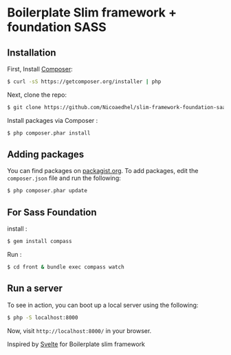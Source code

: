 # Boilerplate Slim framework + foundation SASS

## Installation

First, Install [Composer](https://getcomposer.org):

```bash
$ curl -sS https://getcomposer.org/installer | php
```
Next, clone the repo:

```bash
$ git clone https://github.com/Nicoaedhel/slim-framework-foundation-saas-boilerplate.git
```
Install packages via Composer :

```bash
$ php composer.phar install
```

## Adding packages

You can find packages on [packagist.org](https://packagist.org/).
To add packages, edit the `composer.json` file and run the following:

```bash
$ php composer.phar update
```

## For Sass Foundation 

install  :

```bash
$ gem install compass
```

Run :

```bash
$ cd front & bundle exec compass watch
```


## Run a server

To see in action, you can boot up a local server using the following:

```bash
$ php -S localhost:8000
```

Now, visit `http://localhost:8000/` in your browser.





Inspired by [Svelte](https://github.com/stursby/svelte) for Boilerplate slim framework